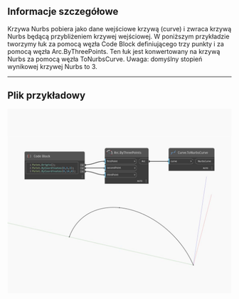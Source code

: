 ## Informacje szczegółowe
Krzywa Nurbs pobiera jako dane wejściowe krzywą (curve) i zwraca krzywą Nurbs będącą przybliżeniem krzywej wejściowej. W poniższym przykładzie tworzymy łuk za pomocą węzła Code Block definiującego trzy punkty i za pomocą węzła Arc.ByThreePoints. Ten łuk jest konwertowany na krzywą Nurbs za pomocą węzła ToNurbsCurve. Uwaga: domyślny stopień wynikowej krzywej Nurbs to 3.
___
## Plik przykładowy

![ToNurbsCurve](./Autodesk.DesignScript.Geometry.Curve.ToNurbsCurve_img.jpg)


